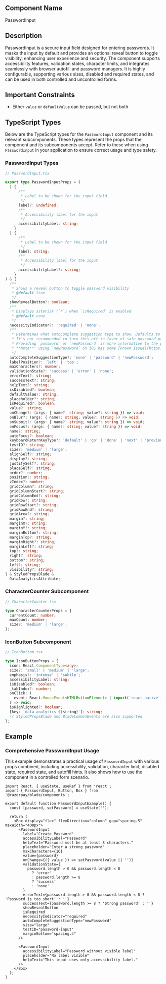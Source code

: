 ## Component Name

PasswordInput

## Description

PasswordInput is a secure input field designed for entering passwords. It masks the input by default and provides an optional reveal button to toggle visibility, enhancing user experience and security. The component supports accessibility features, validation states, character limits, and integrates seamlessly with browser autofill and password managers. It is highly configurable, supporting various sizes, disabled and required states, and can be used in both controlled and uncontrolled forms.

## Important Constraints

- Either `value` or `defaultValue` can be passed, but not both

## TypeScript Types

Below are the TypeScript types for the `PasswordInput` component and its relevant subcomponents. These types represent the props that the component and its subcomponents accept. Refer to these when using `PasswordInput` in your application to ensure correct usage and type safety.

### PasswordInput Types

```ts
// PasswordInput.tsx

export type PasswordInputProps = (
  | {
      /**
       * Label to be shown for the input field
       */
      label?: undefined;
      /**
       * Accessibility label for the input
       */
      accessibilityLabel: string;
    }
  | {
      /**
       * Label to be shown for the input field
       */
      label: string;
      /**
       * Accessibility label for the input
       */
      accessibilityLabel?: string;
    }
) & {
  /**
   * Shows a reveal button to toggle password visibility
   * @default true
   */
  showRevealButton?: boolean;
  /**
   * Displays asterisk (`*`) when `isRequired` is enabled
   * @default none
   */
  necessityIndicator?: 'required' | 'none';
  /**
   * Determines what autoComplete suggestion type to show. Defaults to using platform heuristics.
   * It's not recommended to turn this off in favor of safe password practices.
   * Providing `password` or `newPassword` is more informative to the platform for browser autofill or password managers.
   * **Note**: Using `newPassword` on iOS has some [known issue](https://github.com/facebook/react-native/issues/21911) on React Native
   */
  autoCompleteSuggestionType?: 'none' | 'password' | 'newPassword';
  labelPosition?: 'left' | 'top';
  maxCharacters?: number;
  validationState?: 'success' | 'error' | 'none';
  errorText?: string;
  successText?: string;
  helpText?: string;
  isDisabled?: boolean;
  defaultValue?: string;
  placeholder?: string;
  isRequired?: boolean;
  value?: string;
  onChange?: (args: { name?: string; value?: string }) => void;
  onBlur?: (args: { name?: string; value?: string }) => void;
  onSubmit?: (args: { name?: string; value?: string }) => void;
  onFocus?: (args: { name?: string; value?: string }) => void;
  name?: string;
  autoFocus?: boolean;
  keyboardReturnKeyType?: 'default' | 'go' | 'done' | 'next' | 'previous' | 'search' | 'send';
  testID?: string;
  size?: 'medium' | 'large';
  alignSelf?: string;
  display?: string;
  justifySelf?: string;
  placeSelf?: string;
  order?: number;
  position?: string;
  zIndex?: number;
  gridColumn?: string;
  gridColumnStart?: string;
  gridColumnEnd?: string;
  gridRow?: string;
  gridRowStart?: string;
  gridRowEnd?: string;
  gridArea?: string;
  margin?: string;
  marginX?: string;
  marginY?: string;
  marginBottom?: string;
  marginTop?: string;
  marginRight?: string;
  marginLeft?: string;
  top?: string;
  right?: string;
  bottom?: string;
  left?: string;
  visibility?: string;
} & StyledPropsBlade &
  DataAnalyticsAttribute;
```

### CharacterCounter Subcomponent

```ts
// CharacterCounter.tsx

type CharacterCounterProps = {
  currentCount: number;
  maxCount: number;
  size?: 'medium' | 'large';
};
```

### IconButton Subcomponent

```ts
// IconButton.tsx

type IconButtonProps = {
  icon: React.ComponentType<any>;
  size?: 'small' | 'medium' | 'large';
  emphasis?: 'intense' | 'subtle';
  accessibilityLabel: string;
  isDisabled?: boolean;
  _tabIndex?: number;
  onClick: (
    event: React.MouseEvent<HTMLButtonElement> | import('react-native').GestureResponderEvent,
  ) => void;
  isHighlighted?: boolean;
  [key: `data-analytics-${string}`]: string;
  // StyledPropsBlade and BladeCommonEvents are also supported
};
```

## Example

### Comprehensive PasswordInput Usage

This example demonstrates a practical usage of `PasswordInput` with various props combined, including accessibility, validation, character limit, disabled state, required state, and autofill hints. It also shows how to use the component in a controlled form scenario.

```tsx
import React, { useState, useRef } from 'react';
import { PasswordInput, Button, Box } from '@razorpay/blade/components';

export default function PasswordInputExample() {
  const [password, setPassword] = useState('');

  return (
    <Box display="flex" flexDirection="column" gap="spacing.5" maxWidth="400px">
      <PasswordInput
        label="Create Password"
        accessibilityLabel="Password"
        helpText="Password must be at least 8 characters."
        placeholder="Enter a strong password"
        maxCharacters={16}
        value={password}
        onChange={({ value }) => setPassword(value || '')}
        validationState={
          password.length > 0 && password.length < 8
            ? 'error'
            : password.length >= 8
            ? 'success'
            : 'none'
        }
        errorText={password.length > 0 && password.length < 8 ? 'Password is too short' : ''}
        successText={password.length >= 8 ? 'Strong password' : ''}
        showRevealButton
        isRequired
        necessityIndicator="required"
        autoCompleteSuggestionType="newPassword"
        size="large"
        testID="password-input"
        marginBottom="spacing.4"
      />

      <PasswordInput
        accessibilityLabel="Password without visible label"
        placeholder="No label visible"
        helpText="This input uses only accessibility label."
      />
    </Box>
  );
}
```
